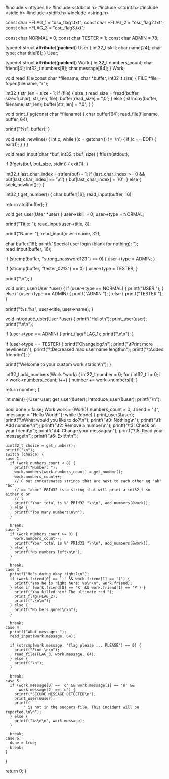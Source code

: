 #include <inttypes.h>
#include <stdbool.h>
#include <stdint.h>
#include <stdio.h>
#include <stdlib.h>
#include <string.h>

const char *FLAG_1 = "osu_flag1.txt";
const char *FLAG_2 = "osu_flag2.txt";
const char *FLAG_3 = "osu_flag3.txt";

const char NORMAL = 0;
const char TESTER = 1;
const char ADMIN = 78;

typedef struct __attribute__((__packed__)) User {
  int32_t skill;
  char name[24];
  char type;
  char title[8];
} User;

typedef struct __attribute__((__packed__)) Work {
  int32_t numbers_count;
  char friend[4];
  int32_t numbers[8];
  char message[64];
} Work;

void read_file(const char *filename, char *buffer, int32_t size) {
  FILE *file = fopen(filename, "r");

  int32_t str_len = size - 1;
  if (file) {
    size_t read_size = fread(buffer, sizeof(char), str_len, file);
    buffer[read_size] = '\0';
  } else {
    strncpy(buffer, filename, str_len);
    buffer[str_len] = '\0';
  }
}

void print_flag(const char *filename) {
  char buffer[64];
  read_file(filename, buffer, 64);

  printf("%s", buffer);
}

void seek_newline() {
  int c;
  while ((c = getchar()) != '\n') {
    if (c == EOF) {
      exit(1);
    }
  }
}

void read_input(char *buf, int32_t buf_size) {
  fflush(stdout);

  if (!fgets(buf, buf_size, stdin)) {
    exit(1);
  }

  int32_t last_char_index = strlen(buf) - 1;
  if (last_char_index >= 0 && buf[last_char_index] == '\n') {
    buf[last_char_index] = '\0';
  } else {
    seek_newline();
  }
}

int32_t get_number() {
  char buffer[16];
  read_input(buffer, 16);

  return atoi(buffer);
}

void get_user(User *user) {
  user->skill = 0;
  user->type = NORMAL;

  printf("Title: ");
  read_input(user->title, 8);

  printf("Name: ");
  read_input(user->name, 32);

  char buffer[16];
  printf("Special user login (blank for nothing): ");
  read_input(buffer, 16);

  if (strcmp(buffer, "strong_password123") == 0) {
    user->type = ADMIN;
  }

  if (strcmp(buffer, "tester_0213") == 0) {
    user->type = TESTER;
  }

  printf("\n");
}

void print_user(User *user) {
  if (user->type == NORMAL) {
    printf("USER ");
  } else if (user->type == ADMIN) {
    printf("ADMIN ");
  } else {
    printf("TESTER ");
  }

  printf("%s %s", user->title, user->name);
}

void introduce_user(User *user) {
  printf("Hello\n");
  print_user(user);
  printf("\n\n");

  if (user->type == ADMIN) {
    print_flag(FLAG_1);
    printf("\n\n");
  }

  if (user->type == TESTER) {
    printf("Changelog:\n");
    printf("\tPrint more newlines\n");
    printf("\tDecreased max user name length\n");
    printf("\tAdded friend\n");
  }

  printf("Welcome to your custom work station\n");
}

int32_t add_numbers(Work *work) {
  int32_t number = 0;
  for (int32_t i = 0; i < work->numbers_count; i++) {
    number += work->numbers[i];
  }

  return number;
}

int main() {
  User user;
  get_user(&user);
  introduce_user(&user);
  printf("\n");

  bool done = false;
  Work work =
      (Work){.numbers_count = 0, .friend = ":)", .message = "Hello World!"};
  while (!done) {
    print_user(&user);
    printf("\nWhat would you like to do?\n");
    printf("\t0: Nothing\n");
    printf("\t1: Add number\n");
    printf("\t2: Remove a number\n");
    printf("\t3: Check on your friend\n");
    printf("\t4: Change your message\n");
    printf("\t5: Read your message\n");
    printf("\t6: Exit\n\n");

    uint32_t choice = get_number();
    printf("\n");
    switch (choice) {
    case 1:
      if (work.numbers_count < 8) {
        printf("Number: ");
        work.numbers[work.numbers_count] = get_number();
        work.numbers_count++;
        // C out concatenates strings that are next to each other eg "ab" "bc"
        // == "abbc" PRId32 is a string that will print a int32_t so either d or
        // l
        printf("Your total is %" PRId32 "\n\n", add_numbers(&work));
      } else {
        printf("Too many numbers\n\n");
      }

      break;
    case 2:
      if (work.numbers_count >= 0) {
        work.numbers_count--;
        printf("Your total is %" PRId32 "\n\n", add_numbers(&work));
      } else {
        printf("No numbers left\n\n");
      }

      break;
    case 3:
      printf("He's doing okay right?\n");
      if (work.friend[0] == ':' && work.friend[1] == ')') {
        printf("Yes he is right here: %s\n\n", work.friend);
      } else if (work.friend[0] == 'X' && work.friend[1] == 'P') {
        printf("You killed him! The ultimate red ");
        print_flag(FLAG_2);
        printf(".\n\n");
      } else {
        printf("No he's gone!\n\n");
      }

      break;
    case 4:
      printf("What message: ");
      read_input(work.message, 64);

      if (strcmp(work.message, "flag please ... PLEASE") == 0) {
        printf("Fine.\n\n");
        read_file(FLAG_3, work.message, 64);
      } else {
        printf("\n");
      }

      break;
    case 5:
      if (work.message[0] == 'o' && work.message[1] == 's' &&
          work.message[2] == 'u') {
        printf("SECURE MESSAGE DETECTED\n");
        print_user(&user);
        printf(
            " is not in the sudoers file. This incident will be reported.\n\n");
      } else {
        printf("%s\n\n", work.message);
      }

      break;
    case 6:
      done = true;
      break;
    }
  }

  return 0;
}
